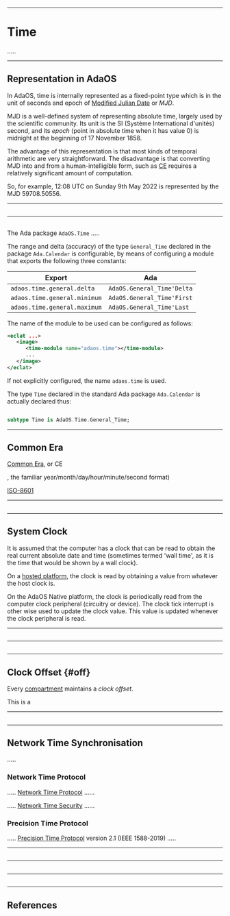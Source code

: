 -----------------------------------------------------------------------------------------------
# Time

.....



-----------------------------------------------------------------------------------------------
## Representation in AdaOS

In AdaOS, time is internally represented as a fixed-point type which is in the unit of seconds
and epoch of [Modified Julian Date][1] or _MJD_. 

MJD is a well-defined system of representing absolute time, largely used by the scientific
community. Its unit is the SI (Système International d'unités) second, and its _epoch_ (point
in absolute time when it has value 0) is midnight at the beginning of 17 November 1858. 

The advantage of this representation is that most kinds of temporal arithmetic are very
straightforward. The disadvantage is that converting MJD into and from a human-intelligible
form, such as [CE](#ce) requires a relatively significant amount of computation. 

So, for example, 12:08 UTC on Sunday 9th May 2022 is represented by the MJD 59708.50556. 





-----------------------------------------------------------------------------------------------
## 






-----------------------------------------------------------------------------------------------
## 



The Ada package `AdaOS.Time` .....





The range and delta (accuracy) of the type `General_Time` declared in the package `Ada.Calendar` is
configurable, by means of configuring a module that exports the following three constants: 

| Export                         | Ada                            |
| ------------------------------ | ------------------------------ |
| `adaos.time.general.delta`     | `AdaOS.General_Time'Delta`     |
| `adaos.time.general.minimum`   | `AdaOS.General_Time'First`     |
| `adaos.time.general.maximum`   | `AdaOS.General_Time'Last`      |

The name of the module to be used can be configured as follows:

```xml
<eclat ...>
   <image>
      <time-module name="adaos.time"></time-module>
      ...
   </image>
</eclat>
```

If not explicitly configured, the name `adaos.time` is used.

The type `Time` declared in the standard Ada package `Ada.Calendar` is actually declared thus:

```ada

subtype Time is AdaOS.Time.General_Time;
```


-----------------------------------------------------------------------------------------------
## Common Era

[Common Era][2], or CE

, the familiar year/month/day/hour/minute/second format)

[ISO-8601][3]






-----------------------------------------------------------------------------------------------
## 






-----------------------------------------------------------------------------------------------
## System Clock

It is assumed that the computer has a clock that can be read to obtain the real current
absolute date and time (sometimes termed 'wall time', as it is the time that would be shown by
a wall clock). 

On a [hosted platform](../pxcr/targets.md#plat), the clock is read by obtaining a value from
whatever the host clock is. 

On the AdaOS Native platform, the clock is periodically read from the computer clock peripheral
(circuitry or device). The clock tick interrupt is other wise used to update the clock value.
This value is updated whenever the clock peripheral is read. 






-----------------------------------------------------------------------------------------------
## 






-----------------------------------------------------------------------------------------------
## 






-----------------------------------------------------------------------------------------------
## Clock Offset {#off}

Every [compartment](compart.md) maintains a _clock offset_.

This is a 






-----------------------------------------------------------------------------------------------
## 






-----------------------------------------------------------------------------------------------
## Network Time Synchronisation

.....



### Network Time Protocol

..... [Network Time Protocol][4] ......




..... [Network Time Security](https://datatracker.ietf.org/doc/html/rfc8915) ......




### Precision Time Protocol

..... [Precision Time Protocol][5] version 2.1 (IEEE 1588-2019) .....






-----------------------------------------------------------------------------------------------
## 






-----------------------------------------------------------------------------------------------
## 






-----------------------------------------------------------------------------------------------
## 






-----------------------------------------------------------------------------------------------
## References

[1]: <https://en.wikipedia.org/wiki/Julian_day> "Wikipedia: Julian day"

[2]: <https://en.wikipedia.org/wiki/Common_Era> "Wikipedia: Common Era"

[3]: <https://en.wikipedia.org/wiki/ISO_8601> "Wikipedia: ISO 8601"

[4]: <https://en.wikipedia.org/wiki/Network_Time_Protocol> "Wikipedia: Network Time Protocol"

[5]: <https://en.wikipedia.org/wiki/Precision_Time_Protocol> "Wikipedia: Precision Time Protocol"

